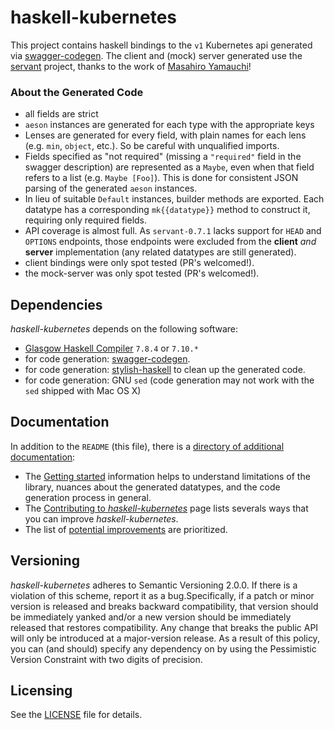 haskell-kubernetes
==================

<!-- [![Build Status](https://secure.travis-ci.org/sferik/twitter.png?branch=master)][travis]
[![Code Climate](https://codeclimate.com/github/sferik/twitter.png)][codeclimate]
[![Coverage](https://coveralls.io/repos/sferik/twitter/badge.png?branch=master)][coveralls]

[travis]: http://travis-ci.org/sferik/twitter
[codeclimate]: https://codeclimate.com/github/sferik/twitter
[coveralls]: https://coveralls.io/r/sferik/twitter
-->

This project contains haskell bindings to the `v1` Kubernetes api generated via [swagger-codegen](https://github.com/swagger-api/swagger-codegen). The client and (mock) server generated use the [servant](https://github.com/haskell-servant/servant) project, thanks to the work of [Masahiro Yamauchi](https://github.com/algas)!

### About the Generated Code

* all fields are strict
* `aeson` instances are generated for each type with the appropriate keys
* Lenses are generated for every field, with plain names for each lens (e.g. `min`, `object`, etc.). So be careful with unqualified imports.
* Fields specified as "not required" (missing a `"required"` field in the swagger description) are represented as a `Maybe`, even when that field refers to a list (e.g. `Maybe [Foo]`). This is done for consistent JSON parsing of the generated `aeson` instances.
* In lieu of suitable `Default` instances, builder methods are exported. Each datatype has a corresponding `mk{{datatype}}` method to construct it, requiring only required fields.
* API coverage is almost full. As `servant-0.7.1` lacks support for `HEAD` and `OPTIONS` endpoints, those endpoints were excluded from the **client** *and* **server** implementation (any related datatypes are still generated).
* client bindings were only spot tested (PR's welcomed!).
* the mock-server was only spot tested (PR's welcomed!).

## Dependencies

_haskell-kubernetes_ depends on the following software:

* [Glasgow Haskell Compiler](https://www.haskell.org/ghc/) `7.8.4` or `7.10.*`
* for code generation: [swagger-codegen](https://github.com/swagger-api/swagger-codegen).
* for code generation: [stylish-haskell](https://github.com/jaspervdj/stylish-haskell) to clean up the generated code.
* for code generation: GNU `sed` (code generation may not work with the `sed` shipped with Mac OS X)

## Documentation

In addition to the `README` (this file), there is a [directory of additional documentation](/doc):

* The [Getting started](doc/GETTING_STARTED.md) information helps to understand limitations of the library, nuances about the generated datatypes, and the code generation process in general.
* The [Contributing to _haskell-kubernetes_](doc/CONTRIBUTING.md) page lists severals ways that you can improve _haskell-kubernetes_.
* The list of [potential improvements](doc/TODO.md) are prioritized.

## Versioning

_haskell-kubernetes_ adheres to Semantic Versioning 2.0.0. If there is a violation of this scheme, report it as a bug.Specifically, if a patch or minor version is
released and breaks backward compatibility, that version should be immediately yanked and/or a new version should be immediately released that restores
compatibility. Any change that breaks the public API will only be introduced at a major-version release. As a result of this policy, you can (and should)
specify any dependency on <haskell-kubernetes> by using the Pessimistic Version Constraint with two digits of precision.

## Licensing

See the [LICENSE](LICENSE.md) file for details.

<!-- The content of the LICENSE.md file is as follows: 
The MIT License (MIT)

Copyright &copy; 2016 SoundCloud Ltd.

Permission is hereby granted, free of charge, to any person obtaining a copy of this software and associated documentation files (the "Software"), to deal in the Software without restriction, including without limitation the rights to use, copy, modify, merge, publish, distribute, sublicense, and/or sell copies of the Software, and to permit persons to whom the Software is furnished to do so, subject to the following conditions:

The above copyright notice and this permission notice shall be included in all copies or substantial portions of the Software.

THE SOFTWARE IS PROVIDED "AS IS", WITHOUT WARRANTY OF ANY KIND, EXPRESS OR IMPLIED, INCLUDING BUT NOT LIMITED TO THE WARRANTIES OF MERCHANTABILITY, FITNESS FOR A PARTICULAR PURPOSE AND NONINFRINGEMENT. IN NO EVENT SHALL THE AUTHORS OR COPYRIGHT HOLDERS BE LIABLE FOR ANY CLAIM, DAMAGES OR OTHER LIABILITY, WHETHER IN AN ACTION OF CONTRACT, TORT OR OTHERWISE, ARISING FROM OUT OF OR IN CONNECTION WITH THE SOFTWARE OR THE USE OR OTHER DEALINGS IN THE SOFTWARE. -->
